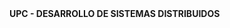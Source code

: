 <html>
  <head></head>
  <body>
    <strong>UPC - DESARROLLO DE SISTEMAS DISTRIBUIDOS</strong>
  </body>
</html>
